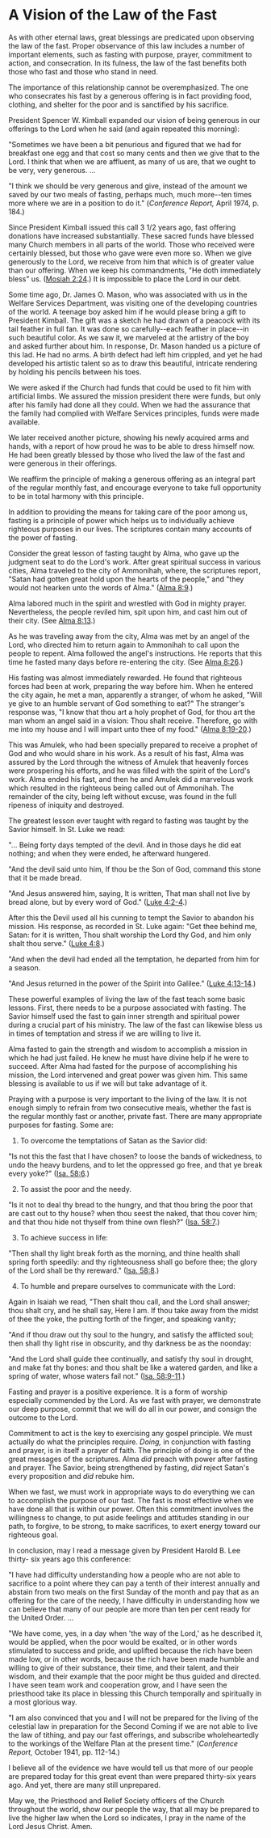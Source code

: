 # A Vision of the Law of the Fast

As with other eternal laws, great blessings are predicated upon observing the
law of the fast. Proper observance of this law includes a number of important
elements, such as fasting with purpose, prayer, commitment to action, and
consecration. In its fulness, the law of the fast benefits both those who fast
and those who stand in need.

The importance of this relationship cannot be overemphasized. The one who
consecrates his fast by a generous offering is in fact providing food,
clothing, and shelter for the poor and is sanctified by his sacrifice.

President Spencer W. Kimball expanded our vision of being generous in our
offerings to the Lord when he said (and again repeated this morning):

"Sometimes we have been a bit penurious and figured that we had for breakfast
one egg and that cost so many cents and then we give that to the Lord. I think
that when we are affluent, as many of us are, that we ought to be very, very
generous. ...

"I think we should be very generous and give, instead of the amount we saved
by our two meals of fasting, perhaps much, much more--ten times more where we
are in a position to do it." (_Conference Report,_ April 1974, p. 184.)

Since President Kimball issued this call 3 1/2 years ago, fast offering
donations have increased substantially. These sacred funds have blessed many
Church members in all parts of the world. Those who received were certainly
blessed, but those who gave were even more so. When we give generously to the
Lord, we receive from him that which is of greater value than our offering.
When we keep his commandments, "He doth immediately bless" us. ([Mosiah
2:24](https://www.lds.org/scriptures/bofm/mosiah/2.24?lang=eng#23).) It is
impossible to place the Lord in our debt.

Some time ago, Dr. James O. Mason, who was associated with us in the Welfare
Services Department, was visiting one of the developing countries of the
world. A teenage boy asked him if he would please bring a gift to President
Kimball. The gift was a sketch he had drawn of a peacock with its tail feather
in full fan. It was done so carefully--each feather in place--in such
beautiful color. As we saw it, we marveled at the artistry of the boy and
asked further about him. In response, Dr. Mason handed us a picture of this
lad. He had no arms. A birth defect had left him crippled, and yet he had
developed his artistic talent so as to draw this beautiful, intricate
rendering by holding his pencils between his toes.

We were asked if the Church had funds that could be used to fit him with
artificial limbs. We assured the mission president there were funds, but only
after his family had done all they could. When we had the assurance that the
family had complied with Welfare Services principles, funds were made
available.

We later received another picture, showing his newly acquired arms and hands,
with a report of how proud he was to be able to dress himself now. He had been
greatly blessed by those who lived the law of the fast and were generous in
their offerings.

We reaffirm the principle of making a generous offering as an integral part of
the regular monthly fast, and encourage everyone to take full opportunity to
be in total harmony with this principle.

In addition to providing the means for taking care of the poor among us,
fasting is a principle of power which helps us to individually achieve
righteous purposes in our lives. The scriptures contain many accounts of the
power of fasting.

Consider the great lesson of fasting taught by Alma, who gave up the judgment
seat to do the Lord's work. After great spiritual success in various cities,
Alma traveled to the city of Ammonihah, where, the scriptures report, "Satan
had gotten great hold upon the hearts of the people," and "they would not
hearken unto the words of Alma." ([Alma
8:9](https://www.lds.org/scriptures/bofm/alma/8.9?lang=eng#8).)

Alma labored much in the spirit and wrestled with God in mighty prayer.
Nevertheless, the people reviled him, spit upon him, and cast him out of their
city. (See [Alma
8:13](https://www.lds.org/scriptures/bofm/alma/8.13?lang=eng#12).)

As he was traveling away from the city, Alma was met by an angel of the Lord,
who directed him to return again to Ammonihah to call upon the people to
repent. Alma followed the angel's instructions. He reports that this time he
fasted many days before re-entering the city. (See [Alma
8:26](https://www.lds.org/scriptures/bofm/alma/8.26?lang=eng#25).)

His fasting was almost immediately rewarded. He found that righteous forces
had been at work, preparing the way before him. When he entered the city
again, he met a man, apparently a stranger, of whom he asked, "Will ye give to
an humble servant of God something to eat?" The stranger's response was, "I
know that thou art a holy prophet of God, for thou art the man whom an angel
said in a vision: Thou shalt receive. Therefore, go with me into my house and
I will impart unto thee of my food." ([Alma
8:19-20](https://www.lds.org/scriptures/bofm/alma/8.19-20?lang=eng#18).)

This was Amulek, who had been specially prepared to receive a prophet of God
and who would share in his work. As a result of his fast, Alma was assured by
the Lord through the witness of Amulek that heavenly forces were prospering
his efforts, and he was filled with the spirit of the Lord's work. Alma ended
his fast, and then he and Amulek did a marvelous work which resulted in the
righteous being called out of Ammonihah. The remainder of the city, being left
without excuse, was found in the full ripeness of iniquity and destroyed.

The greatest lesson ever taught with regard to fasting was taught by the
Savior himself. In St. Luke we read:

"... Being forty days tempted of the devil. And in those days he did eat
nothing; and when they were ended, he afterward hungered.

"And the devil said unto him, If thou be the Son of God, command this stone
that it be made bread.

"And Jesus answered him, saying, It is written, That man shall not live by
bread alone, but by every word of God." ([Luke
4:2-4](https://www.lds.org/scriptures/nt/luke/4.2-4?lang=eng#1).)

After this the Devil used all his cunning to tempt the Savior to abandon his
mission. His response, as recorded in St. Luke again: "Get thee behind me,
Satan: for it is written, Thou shalt worship the Lord thy God, and him only
shalt thou serve." ([Luke
4:8](https://www.lds.org/scriptures/nt/luke/4.8?lang=eng#7).)

"And when the devil had ended all the temptation, he departed from him for a
season.

"And Jesus returned in the power of the Spirit into Galilee." ([Luke
4:13-14](https://www.lds.org/scriptures/nt/luke/4.13-14?lang=eng#12).)

These powerful examples of living the law of the fast teach some basic
lessons. First, there needs to be a purpose associated with fasting. The
Savior himself used the fast to gain inner strength and spiritual power during
a crucial part of his ministry. The law of the fast can likewise bless us in
times of temptation and stress if we are willing to live it.

Alma fasted to gain the strength and wisdom to accomplish a mission in which
he had just failed. He knew he must have divine help if he were to succeed.
After Alma had fasted for the purpose of accomplishing his mission, the Lord
intervened and great power was given him. This same blessing is available to
us if we will but take advantage of it.

Praying with a purpose is very important to the living of the law. It is not
enough simply to refrain from two consecutive meals, whether the fast is the
regular monthly fast or another, private fast. There are many appropriate
purposes for fasting. Some are:

  1. To overcome the temptations of Satan as the Savior did:

"Is not this the fast that I have chosen? to loose the bands of wickedness, to
undo the heavy burdens, and to let the oppressed go free, and that ye break
every yoke?" ([Isa.
58:6](https://www.lds.org/scriptures/ot/isa/58.6?lang=eng#5).)

  2. To assist the poor and the needy.

"Is it not to deal thy bread to the hungry, and that thou bring the poor that
are cast out to thy house? when thou seest the naked, that thou cover him; and
that thou hide not thyself from thine own flesh?" ([Isa.
58:7](https://www.lds.org/scriptures/ot/isa/58.7?lang=eng#6).)

  3. To achieve success in life:

"Then shall thy light break forth as the morning, and thine health shall
spring forth speedily: and thy righteousness shall go before thee; the glory
of the Lord shall be thy rereward." ([Isa.
58:8](https://www.lds.org/scriptures/ot/isa/58.8?lang=eng#7).)

  4. To humble and prepare ourselves to communicate with the Lord:

Again in Isaiah we read, "Then shalt thou call, and the Lord shall answer;
thou shalt cry, and he shall say, Here I am. If thou take away from the midst
of thee the yoke, the putting forth of the finger, and speaking vanity;

"And if thou draw out thy soul to the hungry, and satisfy the afflicted soul;
then shall thy light rise in obscurity, and thy darkness be as the noonday:

"And the Lord shall guide thee continually, and satisfy thy soul in drought,
and make fat thy bones: and thou shalt be like a watered garden, and like a
spring of water, whose waters fail not." ([Isa.
58:9-11](https://www.lds.org/scriptures/ot/isa/58.9-11?lang=eng#8).)

Fasting and prayer is a positive experience. It is a form of worship
especially commended by the Lord. As we fast with prayer, we demonstrate our
deep purpose, commit that we will do all in our power, and consign the outcome
to the Lord.

Commitment to act is the key to exercising any gospel principle. We must
actually do what the principles require. _Doing,_ in conjunction with fasting
and prayer, is in itself a prayer of faith. The principle of doing is one of
the great messages of the scriptures. Alma _did_ preach with power after
fasting and prayer. The Savior, being strengthened by fasting, _did_ reject
Satan's every proposition and _did_ rebuke him.

When we fast, we must work in appropriate ways to do everything we can to
accomplish the purpose of our fast. The fast is most effective when we have
done all that is within our power. Often this commitment involves the
willingness to change, to put aside feelings and attitudes standing in our
path, to forgive, to be strong, to make sacrifices, to exert energy toward our
righteous goal.

In conclusion, may I read a message given by President Harold B. Lee thirty-
six years ago this conference:

"I have had difficulty understanding how a people who are not able to
sacrifice to a point where they can pay a tenth of their interest annually and
abstain from two meals on the first Sunday of the month and pay that as an
offering for the care of the needy, I have difficulty in understanding how we
can believe that many of our people are more than ten per cent ready for the
United Order. ...

"We have come, yes, in a day when 'the way of the Lord,' as he described it,
would be applied, when the poor would be exalted, or in other words stimulated
to success and pride, and uplifted because the rich have been made low, or in
other words, because the rich have been made humble and willing to give of
their substance, their time, and their talent, and their wisdom, and their
example that the poor might be thus guided and directed. I have seen team work
and cooperation grow, and I have seen the priesthood take its place in
blessing this Church temporally and spiritually in a most glorious way.

"I am also convinced that you and I will not be prepared for the living of the
celestial law in preparation for the Second Coming if we are not able to live
the law of tithing, and pay our fast offerings, and subscribe wholeheartedly
to the workings of the Welfare Plan at the present time." (_Conference
Report,_ October 1941, pp. 112-14.)

I believe all of the evidence we have would tell us that more of our people
are prepared today for this great event than were prepared thirty-six years
ago. And yet, there are many still unprepared.

May we, the Priesthood and Relief Society officers of the Church throughout
the world, show our people the way, that all may be prepared to live the
higher law when the Lord so indicates, I pray in the name of the Lord Jesus
Christ. Amen.

